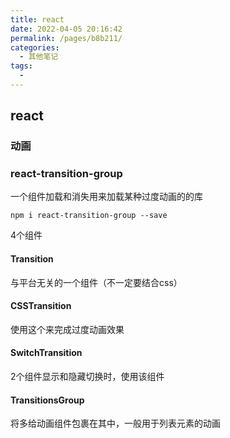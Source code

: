 ```yaml
---
title: react
date: 2022-04-05 20:16:42
permalink: /pages/b8b211/
categories:
  - 其他笔记
tags:
  - 
---
```

## react

### 动画

### react-transition-group

一个组件加载和消失用来加载某种过度动画的的库

```shell
npm i react-transition-group --save
```

4个组件

#### Transition

与平台无关的一个组件（不一定要结合css）

#### CSSTransition

使用这个来完成过度动画效果

#### SwitchTransition

2个组件显示和隐藏切换时，使用该组件

#### TransitionsGroup

将多给动画组件包裹在其中，一般用于列表元素的动画

